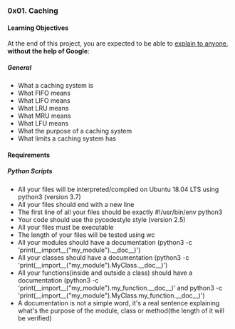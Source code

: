 <h3>0x01. Caching</h3>

<h4>Learning Objectives</h4>
<p>At the end of this project, you are expected to be able to <a href='https://intranet.alxswe.com/rltoken/-gpAdRQTx1Rb-amaz9JZhQ'>explain to anyone</a>, <b>without the help of Google</b>:
<h5>General</h5>
<ul>
<li>What a caching system is</li>
<li>What FIFO means</li>
<li>What LIFO means</li>
<li>What LRU means</li>
<li>What MRU means</li>
<li>What LFU means</li>
<li>What the purpose of a caching system</li>
<li>What limits a caching system has</li>
</ul>

<h4>Requirements</h4>
<h5>Python Scripts</h5>
<ul>
<li>All your files will be interpreted/compiled on Ubuntu 18.04 LTS using python3 (version 3.7)</li>
<li>All your files should end with a new line</li>
<li>The first line of all your files should be exactly #!/usr/bin/env python3</li>
<li>Your code should use the pycodestyle style (version 2.5)</li>
<li>All your files must be executable</li>
<li>The length of your files will be tested using wc</li>
<li>All your modules should have a documentation (python3 -c 'print(__import__("my_module").__doc__)')</li>
<li>All your classes should have a documentation (python3 -c 'print(__import__("my_module").MyClass.__doc__)')</li>
<li>All your functions(inside and outside a class) should have a documentation (python3 -c 'print(__import__("my_module").my_function.__doc__)' and python3 -c 'print(__import__("my_module").MyClass.my_function.__doc__)') </li>
<li>A documentation is not a simple word, it's a real sentence explaining what's the purpose of the module, class or method(the length of it will be verified)</li>
</ul>
